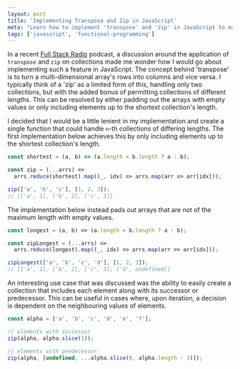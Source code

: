 ```yaml
---
layout: post
title: 'Implementing Transpose and Zip in JavaScript'
meta: "Learn how to implement 'transpose' and 'zip' in JavaScript to manipulate multi-dimensional arrays effectively."
tags: ['javascript', 'functional-programming']
---
```


In a recent [Full Stack Radio](http://www.fullstackradio.com/39) podcast, a discussion around the application of `transpose` and `zip` on collections made me wonder how I would go about implementing such a feature in JavaScript. <!--more-->
The concept behind 'transpose' is to turn a multi-dimensional array's rows into columns and vice versa.
I typically think of a 'zip' as a limited form of this, handling only two collections, but with the added bonus of permitting collections of different lengths.
This can be resolved by either padding out the arrays with empty values or only including elements up to the shortest collection's length.

I decided that I would be a little lenient in my implementation and create a single function that could handle `n`-th collections of differing lengths.
The first implementation below achieves this by only including elements up to the shortest collection's length.

```js
const shortest = (a, b) => (a.length < b.length ? a : b);

const zip = (...arrs) =>
  arrs.reduce(shortest).map((_, idx) => arrs.map(arr => arr[idx]));

zip(['a', 'b', 'c'], [1, 2, 3]);
// [['a', 1], ['b', 2], ['c', 3]]
```

The implementation below instead pads out arrays that are not of the maximum length with empty values.

```js
const longest = (a, b) => (a.length > b.length ? a : b);

const zipLongest = (...arrs) =>
  arrs.reduce(longest).map((_, idx) => arrs.map(arr => arr[idx]));

zipLongest(['a', 'b', 'c', 'd'], [1, 2, 3]);
// [['a', 1], ['b', 2], ['c', 3], ['d', undefined]]
```

An interesting use case that was discussed was the ability to easily create a collection that includes each element along with its successor or predecessor.
This can be useful in cases where, upon iteration, a decision is dependent on the neighbouring values of elements.

```js
const alpha = ['a', 'b', 'c', 'd', 'e', 'f'];

// elements with successor
zip(alpha, alpha.slice(1));

// elements with predecessor
zip(alpha, [undefined, ...alpha.slice(0, alpha.length - 1)]);
```

